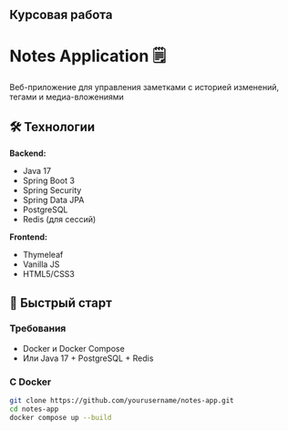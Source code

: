 ## Курсовая работа

# Notes Application 🗒️

Веб-приложение для управления заметками с историей изменений, тегами и медиа-вложениями

## 🛠 Технологии

**Backend:**
- Java 17
- Spring Boot 3
- Spring Security
- Spring Data JPA
- PostgreSQL
- Redis (для сессий)

**Frontend:**
- Thymeleaf
- Vanilla JS
- HTML5/CSS3

## 🚀 Быстрый старт

### Требования
- Docker и Docker Compose
- Или Java 17 + PostgreSQL + Redis

### С Docker
```bash
git clone https://github.com/yourusername/notes-app.git
cd notes-app
docker compose up --build
